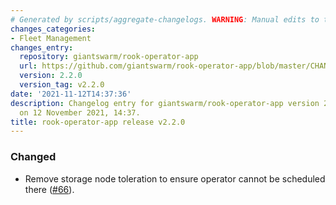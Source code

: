 ```yaml
---
# Generated by scripts/aggregate-changelogs. WARNING: Manual edits to this files will be overwritten.
changes_categories:
- Fleet Management
changes_entry:
  repository: giantswarm/rook-operator-app
  url: https://github.com/giantswarm/rook-operator-app/blob/master/CHANGELOG.md#220---2021-11-12
  version: 2.2.0
  version_tag: v2.2.0
date: '2021-11-12T14:37:36'
description: Changelog entry for giantswarm/rook-operator-app version 2.2.0, published
  on 12 November 2021, 14:37.
title: rook-operator-app release v2.2.0
---
```


### Changed
- Remove storage node toleration to ensure operator cannot be scheduled there ([#66](https://github.com/giantswarm/rook-operator-app/pull/66)).
